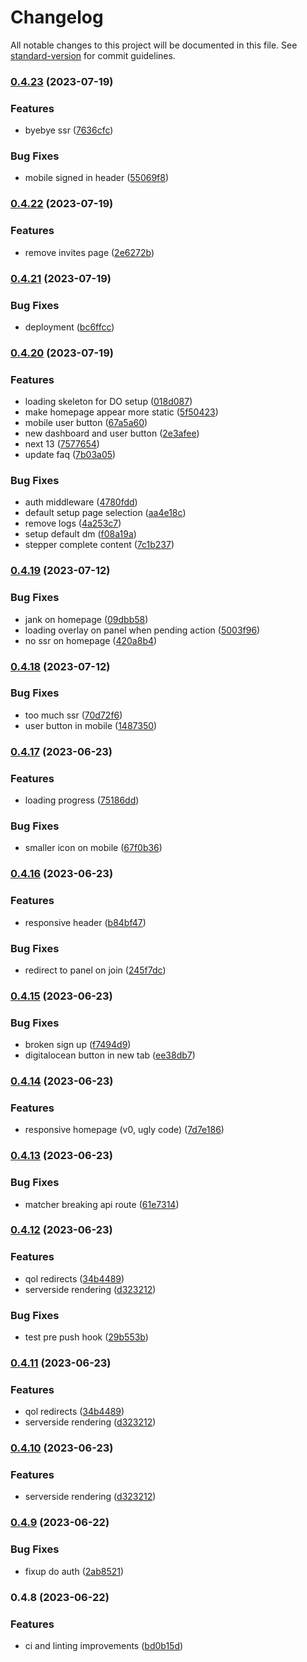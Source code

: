 # Changelog

All notable changes to this project will be documented in this file. See [standard-version](https://github.com/conventional-changelog/standard-version) for commit guidelines.

### [0.4.23](https://github.com/Foundry-Metalworks/metalworks-client/compare/v0.4.22...v0.4.23) (2023-07-19)


### Features

* byebye ssr ([7636cfc](https://github.com/Foundry-Metalworks/metalworks-client/commit/7636cfcd143d6f1ba4dbe0c993089e988eeb9ebf))


### Bug Fixes

* mobile signed in header ([55069f8](https://github.com/Foundry-Metalworks/metalworks-client/commit/55069f8c67884e4cecea6cede3cd105b06c06cb9))

### [0.4.22](https://github.com/Foundry-Metalworks/metalworks-client/compare/v0.4.21...v0.4.22) (2023-07-19)


### Features

*  remove invites page ([2e6272b](https://github.com/Foundry-Metalworks/metalworks-client/commit/2e6272bbc722e86584deb1ade1f955d379dc4355))

### [0.4.21](https://github.com/Foundry-Metalworks/metalworks-client/compare/v0.4.20...v0.4.21) (2023-07-19)


### Bug Fixes

* deployment ([bc6ffcc](https://github.com/Foundry-Metalworks/metalworks-client/commit/bc6ffcc60a9bb69ad3f3f07a17dced2c1b8b8b99))

### [0.4.20](https://github.com/Foundry-Metalworks/metalworks-client/compare/v0.4.19...v0.4.20) (2023-07-19)


### Features

* loading skeleton for DO setup ([018d087](https://github.com/Foundry-Metalworks/metalworks-client/commit/018d08715c2cfb75e3531e806719d069f3ed1a55))
* make homepage appear more static ([5f50423](https://github.com/Foundry-Metalworks/metalworks-client/commit/5f504237d933e83d11a9c9d631c293df37522abd))
* mobile user button ([67a5a60](https://github.com/Foundry-Metalworks/metalworks-client/commit/67a5a60c0a1069af7631c38e45a0f93026728686))
* new dashboard and user button ([2e3afee](https://github.com/Foundry-Metalworks/metalworks-client/commit/2e3afeebf0b3a239c1717f5228743b9dd8accf82))
* next 13 ([7577654](https://github.com/Foundry-Metalworks/metalworks-client/commit/7577654176008be75f1c812a85f44eac6229fa3c))
* update faq ([7b03a05](https://github.com/Foundry-Metalworks/metalworks-client/commit/7b03a05c5f1c5e7f34e477d58505a87be5d56148))


### Bug Fixes

* auth middleware ([4780fdd](https://github.com/Foundry-Metalworks/metalworks-client/commit/4780fdd44802420813e31d53fb009789ad0c30fd))
* default setup page selection ([aa4e18c](https://github.com/Foundry-Metalworks/metalworks-client/commit/aa4e18cb11a5456521295bc12191e0c063bfe238))
* remove logs ([4a253c7](https://github.com/Foundry-Metalworks/metalworks-client/commit/4a253c7f00c693daf068f6b421b86420533cd1c4))
* setup default dm ([f08a19a](https://github.com/Foundry-Metalworks/metalworks-client/commit/f08a19a564fa4c2ad70517623022085e70fb7335))
* stepper complete content ([7c1b237](https://github.com/Foundry-Metalworks/metalworks-client/commit/7c1b237fd7b4d37bc5850ce9dcf5be361178bc3d))

### [0.4.19](https://github.com/Foundry-Metalworks/metalworks-client/compare/v0.4.18...v0.4.19) (2023-07-12)


### Bug Fixes

* jank on homepage ([09dbb58](https://github.com/Foundry-Metalworks/metalworks-client/commit/09dbb58ebb043a442bfbfb8629205cba4967a1a6))
* loading overlay on panel when pending action ([5003f96](https://github.com/Foundry-Metalworks/metalworks-client/commit/5003f965498e37fedab4458684f0482d55457423))
* no ssr on homepage ([420a8b4](https://github.com/Foundry-Metalworks/metalworks-client/commit/420a8b4449e041b88c5a1ae9e63e88352bd42d96))

### [0.4.18](https://github.com/Foundry-Metalworks/metalworks-client/compare/v0.4.17...v0.4.18) (2023-07-12)


### Bug Fixes

* too much ssr ([70d72f6](https://github.com/Foundry-Metalworks/metalworks-client/commit/70d72f6029d5924453fd3f9598f131385731bb4c))
* user button in mobile ([1487350](https://github.com/Foundry-Metalworks/metalworks-client/commit/1487350abd1dfb1d53a223eb4109d0b98803c73c))

### [0.4.17](https://github.com/Foundry-Metalworks/metalworks-client/compare/v0.4.16...v0.4.17) (2023-06-23)


### Features

* loading progress ([75186dd](https://github.com/Foundry-Metalworks/metalworks-client/commit/75186dd3394adc9b2afe32f6d0c8a34e536df6cf))


### Bug Fixes

* smaller icon on mobile ([67f0b36](https://github.com/Foundry-Metalworks/metalworks-client/commit/67f0b36e45a296b976e7922bde7ffcff12038e01))

### [0.4.16](https://github.com/Foundry-Metalworks/metalworks-client/compare/v0.4.15...v0.4.16) (2023-06-23)


### Features

* responsive header ([b84bf47](https://github.com/Foundry-Metalworks/metalworks-client/commit/b84bf4745ff0f7071f0db4106662a0b9c34a8d66))


### Bug Fixes

* redirect to panel on join ([245f7dc](https://github.com/Foundry-Metalworks/metalworks-client/commit/245f7dcfe94b9211026ca1019b95471061f158aa))

### [0.4.15](https://github.com/Foundry-Metalworks/metalworks-client/compare/v0.4.14...v0.4.15) (2023-06-23)


### Bug Fixes

* broken sign up ([f7494d9](https://github.com/Foundry-Metalworks/metalworks-client/commit/f7494d95c7de448b811870663826521494665772))
* digitalocean button in new tab ([ee38db7](https://github.com/Foundry-Metalworks/metalworks-client/commit/ee38db7dc2a914a3877495a7a65ff505de1896cd))

### [0.4.14](https://github.com/Foundry-Metalworks/metalworks-client/compare/v0.4.13...v0.4.14) (2023-06-23)


### Features

*  responsive homepage (v0, ugly code) ([7d7e186](https://github.com/Foundry-Metalworks/metalworks-client/commit/7d7e18654809faf1e47a136ccf6507e244ed91aa))

### [0.4.13](https://github.com/Foundry-Metalworks/metalworks-client/compare/v0.4.12...v0.4.13) (2023-06-23)


### Bug Fixes

* matcher breaking api route ([61e7314](https://github.com/Foundry-Metalworks/metalworks-client/commit/61e73143109773725ec759596a90ede5af316716))

### [0.4.12](https://github.com/Foundry-Metalworks/metalworks-client/compare/v0.4.9...v0.4.12) (2023-06-23)


### Features

* qol redirects ([34b4489](https://github.com/Foundry-Metalworks/metalworks-client/commit/34b448990989e1e23c6db46ce105a7fad15dd91a))
* serverside rendering ([d323212](https://github.com/Foundry-Metalworks/metalworks-client/commit/d3232122c6498731ef95c99aecc3e958efa954ed))


### Bug Fixes

* test pre push hook ([29b553b](https://github.com/Foundry-Metalworks/metalworks-client/commit/29b553b529fc34eba0c753e00eca2e737527ffd1))

### [0.4.11](https://github.com/Foundry-Metalworks/metalworks-client/compare/v0.4.9...v0.4.11) (2023-06-23)


### Features

* qol redirects ([34b4489](https://github.com/Foundry-Metalworks/metalworks-client/commit/34b448990989e1e23c6db46ce105a7fad15dd91a))
* serverside rendering ([d323212](https://github.com/Foundry-Metalworks/metalworks-client/commit/d3232122c6498731ef95c99aecc3e958efa954ed))

### [0.4.10](https://github.com/Foundry-Metalworks/metalworks-client/compare/v0.4.9...v0.4.10) (2023-06-23)


### Features

* serverside rendering ([d323212](https://github.com/Foundry-Metalworks/metalworks-client/commit/d3232122c6498731ef95c99aecc3e958efa954ed))

### [0.4.9](https://github.com/Foundry-Metalworks/metalworks-client/compare/v0.4.8...v0.4.9) (2023-06-22)


### Bug Fixes

* fixup do auth ([2ab8521](https://github.com/Foundry-Metalworks/metalworks-client/commit/2ab852158472d56ad69cd8ae6e80715a01d69254))

### 0.4.8 (2023-06-22)


### Features

* ci and linting improvements ([bd0b15d](https://github.com/Foundry-Metalworks/metalworks-client/commit/bd0b15d7c847ed429a4a8b7b015cf9e53e7cd4c7))

